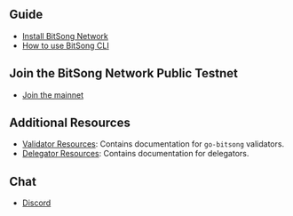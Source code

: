 ## Guide

- [Install BitSong Network](./installation.md)
- [How to use BitSong CLI](./bitsongcli.md)

## Join the BitSong Network Public Testnet

- [Join the mainnet](./join-mainnet.md)

## Additional Resources

- [Validator Resources](../validators/overview.md): Contains documentation for `go-bitsong` validators.
- [Delegator Resources](../delegators/delegator-guide-cli.md): Contains documentation for delegators.

## Chat

- [Discord](https://discord.gg/mZC9Yk3)
